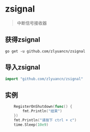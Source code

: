 
# zsignal
> 中断信号接收器

## 获得zsignal
` go get -u github.com/zlyuancn/zsignal `

## 导入zsignal
```go
import "github.com/zlyuancn/zsignal"
```

## 实例

```go
    RegisterOnShutdown(func() {
        fmt.Println("结束")
    })
    fmt.Println("请按下 ctrl + c")
    time.Sleep(10e9)
```
